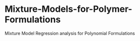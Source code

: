 # Mixture-Models-for-Polymer-Formulations
Mixture Model Regression analysis for Polynomial Formulations
